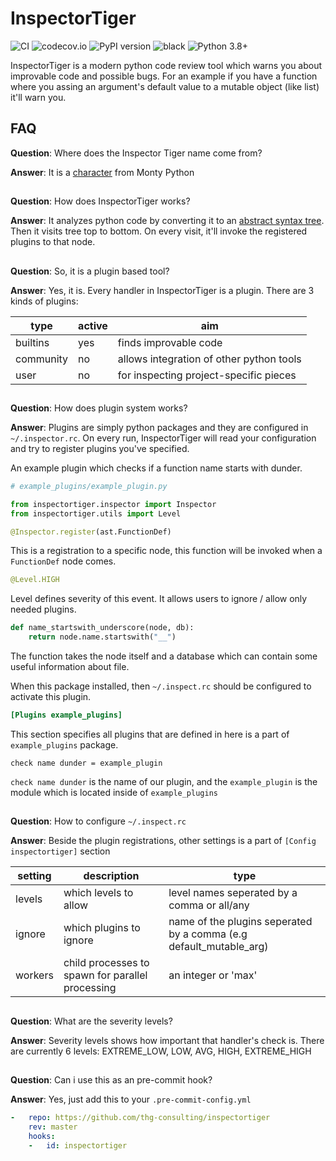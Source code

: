 # InspectorTiger
![CI](https://github.com/thg-consulting/inspectortiger/workflows/CI/badge.svg)
![codecov.io](http://codecov.io/github/thg-consulting/inspectortiger/coverage.svg?branch=master)
![PyPI version](https://badge.fury.io/py/inspectortiger.svg)
![black](https://img.shields.io/badge/code%20style-black-000000.svg)
![Python 3.8+](https://img.shields.io/badge/python-3.8+-blue.svg)

InspectorTiger is a modern python code review tool which warns you about improvable code and possible bugs. For an example if you have a function where you assing an argument's default value to a mutable object (like list) it'll warn you.


## FAQ

**Question**: Where does the Inspector Tiger name come from?


**Answer**: It is a [character](https://montypython.fandom.com/wiki/Inspector_Tiger) from Monty Python

##

**Question**: How does InspectorTiger works?


**Answer**: It analyzes python code by converting it to an [abstract syntax tree](https://docs.python.org/3/library/ast.html). Then it visits tree top to bottom. On every visit, it'll invoke the registered plugins to that node.

##

**Question**: So, it is a plugin based tool?


**Answer**: Yes, it is. Every handler in InspectorTiger is a plugin. There are 3 kinds of plugins:

| type      | active   | aim                                      |
|-----------|----------|------------------------------------------|
| builtins  | yes      | finds improvable code                    |
| community | no       | allows integration of other python tools |
| user      | no       | for inspecting project-specific pieces   |

##

**Question**: How does plugin system works?


**Answer**: Plugins are simply python packages and they are configured in `~/.inspector.rc`. On every run, InspectorTiger will read your configuration and try to register plugins you've specified.


An example plugin which checks if a function name starts with dunder.
```py
# example_plugins/example_plugin.py

from inspectortiger.inspector import Inspector
from inspectortiger.utils import Level

```
```py
@Inspector.register(ast.FunctionDef)
```
This is a registration to a specific node, this function will be invoked when a `FunctionDef` node comes.

```py
@Level.HIGH
```
Level defines severity of this event. It allows users to ignore / allow only needed plugins.
```py
def name_startswith_underscore(node, db):
    return node.name.startswith("__")
```
The function takes the node itself and a database which can contain some useful information about file.


When this package installed, then `~/.inspect.rc` should be configured to activate this plugin.
```ini
[Plugins example_plugins]
```
This section specifies all plugins that are defined in here is a part of `example_plugins` package.

```
check name dunder = example_plugin
```
`check name dunder` is the name of our plugin, and the `example_plugin` is the module which is located inside of `example_plugins`

##

**Question**: How to configure `~/.inspect.rc`


**Answer**: Beside the plugin registrations, other settings is a part of `[Config inspectortiger]` section

| setting   | description                                      | type                                                               |
|-----------|--------------------------------------------------|--------------------------------------------------------------------|
| levels    | which levels to allow                            | level names seperated by a comma or all/any                        |
| ignore    | which plugins to ignore                          | name of the plugins seperated by a comma (e.g default_mutable_arg) |
| workers   | child processes to spawn for parallel processing | an integer or 'max'                                                |

##

**Question**: What are the severity levels?


**Answer**: Severity levels shows how important that handler's check is. There are currently 6 levels: EXTREME_LOW, LOW, AVG, HIGH, EXTREME_HIGH

##

**Question**: Can i use this as an pre-commit hook?

**Answer**: Yes, just add this to your `.pre-commit-config.yml`

```yml
-   repo: https://github.com/thg-consulting/inspectortiger
    rev: master
    hooks:
    -   id: inspectortiger
```
